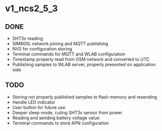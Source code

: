 # v1_ncs2_5_3

## DONE
* SHT3x reading
* SIM800L network joining and MQTT publishing
* NVS for configuration storing
* Terminal commands for MQTT and WLAB configuration
* Timestamp properly read from GSM network and converted to UTC
* Publishing samples to WLAB server, properly presented on application side

## TODO
* Storing not properly published samples to flash memory and resending
* Handle LED indicator
* User button for future use
* Deeper sleep mode, cuting SHT3x sensor from power
* Reading and sending battery voltage value
* Terminal commands to store APN configuration

